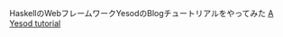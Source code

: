 HaskellのWebフレームワークYesodのBlogチュートリアルをやってみた
[A Yesod tutorial](http://yannesposito.com/Scratch/en/blog/Yesod-tutorial-for-newbies/ "Haskell web programming A Yesod tutorial")
